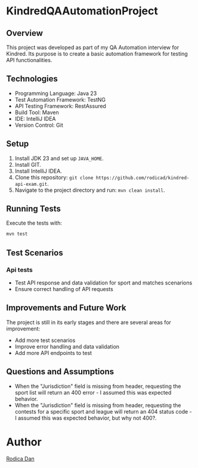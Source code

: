 # KindredQAAutomationProject

## Overview

This project was developed as part of my QA Automation interview for Kindred.
Its purpose is to create a basic automation framework for testing API functionalities.

## Technologies

- Programming Language: Java 23
- Test Automation Framework: TestNG
- API Testing Framework: RestAssured
- Build Tool: Maven
- IDE: IntelliJ IDEA
- Version Control: Git

## Setup

1. Install JDK 23 and set up `JAVA_HOME`.
2. Install GIT.
3. Install IntelliJ IDEA.
4. Clone this repository: `git clone https://github.com/rodicad/kindred-api-exam.git`.
5. Navigate to the project directory and run: `mvn clean install`.

## Running Tests

Execute the tests with:

```bash
mvn test
```

## Test Scenarios
### Api tests
- Test API response and data validation for sport and matches scenarions
- Ensure correct handling of API requests

## Improvements and Future Work
The project is still in its early stages and there are several areas for improvement:
- Add more test scenarios
- Improve error handling and data validation
- Add more API endpoints to test

## Questions and Assumptions
- When the "Jurisdiction" field is missing from header, requesting the sport list will return an 400 error - I assumed this was expected behavior.
- When the "Jurisdiction" field is missing from header, requesting the contests for a specific sport and league will return an 404 status code - I assumed this was expected behavior, but why not 400?.

# Author
[Rodica Dan](https://github.com/rodicad)
